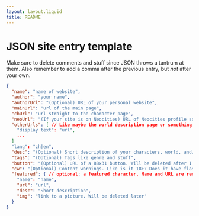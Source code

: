 ```yaml
---
layout: layout.liquid
title: README
---
```


# JSON site entry template

Make sure to delete comments and stuff since JSON throws a tantrum at them. Also remember to add a comma after the previous entry, but *not* after your own.

```json
{
  "name": "name of website",
  "author": "your name",
  "authorUrl": "(Optional) URL of your personal website",
  "mainUrl": "url of the main page",
  "chUrl": "url straight to the character page",
  "neoUrl": "(If your site is on Neocities) URL of Neocities profile so I can follow it. This will be deleted later.",
  "otherUrls": [ // Like maybe the world description page or something
    "display text": "url",
    ...
  ]
  "lang": "zh|en",
  "desc": "(Optional) Short description of your characters, world, and/or project",
  "tags": "(Optional) Tags like genre and stuff",
  "button": "(Optional) URL of a 88x31 button. Will be deleted after I downloaded it.",
  "cw": "(Optional) Content warnings. Like is it 18+? Does it have flashy lights? Sensitive topics?",
  "featured": { // optional: a featured character. Name and URL are required *if* you wanna fill this.
    "name": "name",
    "url": "url",
    "desc": "Short description",
    "img": "link to a picture. Will be deleted later"
  }
}
```
